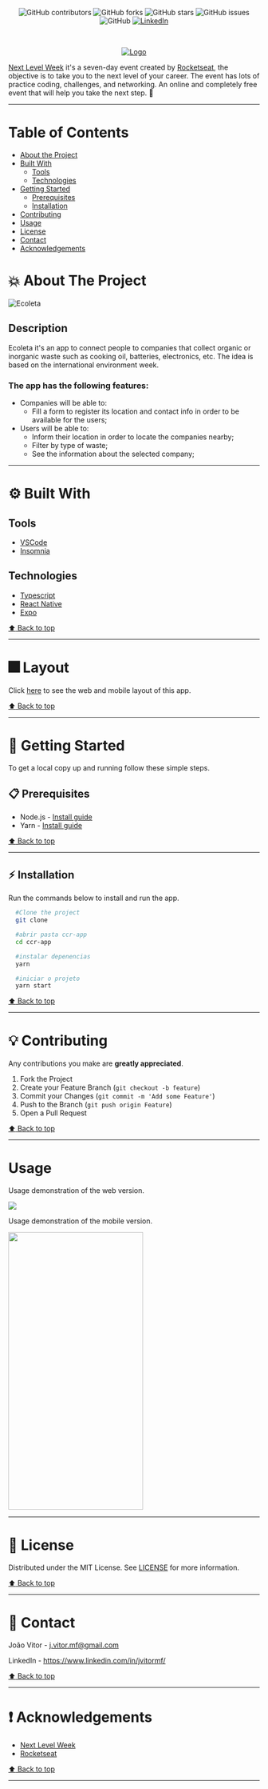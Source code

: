 <!-- BADGES -->
<p align="center">
  <img alt="GitHub contributors" src="https://img.shields.io/github/contributors/jvitormf/nlw1-ecoleta?color=green">
  <img alt="GitHub forks" src="https://img.shields.io/github/forks/jvitormf/nlw1-ecoleta">
  <img alt="GitHub stars" src="https://img.shields.io/github/stars/jvitormf/nlw1-ecoleta">
  <img alt="GitHub issues" src="https://img.shields.io/github/issues/jvitormf/nlw1-ecoleta">
  <img alt="GitHub" src="https://img.shields.io/github/license/jvitormf/nlw1-ecoleta">
  <a href="https://www.linkedin.com/in/jvitormf/">
    <img alt="LinkedIn" src="https://img.shields.io/badge/-LinkedIn-black.svg?style=flat&logo=linkedin&colorB=555">
  </a>
</p>
<br/>

<!-- PROJECT LOGO -->
<p align="center">
  <a href="https://github.com/jvitormf/nlw1-ecoleta">
     <img src=".github/logo.svg" alt="Logo">
  </a>

  [Next Level Week](http://nextlevelweek.com/) it's a seven-day event created by [Rocketseat](https://rocketseat.com.br/), the objective is to take you to the next level of your career. The event has lots of practice coding, challenges, and networking. An online and completely free event that will help you take the next step. :rocket:
</p>

***

<!-- TABLE OF CONTENTS -->
# Table of Contents
* [About the Project](#boom-about-the-project)
* [Built With](#gear-built-with)
  * [Tools](#tools)
  * [Technologies](#Technologies)
* [Getting Started](#rocket-getting-started)
  * [Prerequisites](#clipboard-prerequisites)
  * [Installation](#zap-installation)
* [Contributing](#bulb-contributing)
* [Usage](#usage)
* [License](#memo-license)
* [Contact](#e-mail-contact)
* [Acknowledgements](#exclamation-acknowledgements)
<!-- * [Roadmap](#arrows_clockwise-roadmap) -->

<!-- ABOUT THE PROJECT -->
# :boom: About The Project

<!-- Project image -->
<img src=".github/home.png" alt="Ecoleta">


## Description
Ecoleta it's an app to connect people to companies that collect organic or inorganic waste such as cooking oil, batteries, electronics, etc. The idea is based on the international environment week.

### The app has the following features:
* Companies will be able to:
  * Fill a form to register its location and contact info in order to be available for the users;
* Users will be able to:
  * Inform their location in order to locate the companies nearby;
  * Filter by type of waste;
  * See the information about the selected company;
***

# :gear: Built With
  ## Tools
  * [VSCode](https://code.visualstudio.com/)
  * [Insomnia](https://insomnia.rest/)

  ## Technologies
  * [Typescript](https://www.typescriptlang.org/)
  * [React Native](https://reactnative.dev/)
  * [Expo](https://expo.io/)

  [:arrow_up: Back to top](#table-of-Contents)
  ***

# :fireworks: Layout
Click [here](https://www.figma.com/file/9TlOcj6l7D05fZhU12xWT3/Ecoleta-(Booster)?node-id=0%3A1) to see the web and mobile layout of this app.

  [:arrow_up: Back to top](#table-of-Contents)
  ***

<!-- GETTING STARTED -->
# :rocket: Getting Started

To get a local copy up and running follow these simple steps.

## :clipboard: Prerequisites

* Node.js - [Install guide](https://nodejs.org/en/download/package-manager/)
* Yarn - [Install guide](https://classic.yarnpkg.com/en/docs/install/#windows-stable)

[:arrow_up: Back to top](#table-of-Contents)
***

## :zap: Installation
Run the commands below to install and run the app.
  ```sh
    #Clone the project
    git clone

    #abrir pasta ccr-app
    cd ccr-app

    #instalar depenencias
    yarn

    #iniciar o projeto
    yarn start
   ```

[:arrow_up: Back to top](#table-of-Contents)
***

<!-- CONTRIBUTING -->
# :bulb: Contributing

Any contributions you make are **greatly appreciated**.

1. Fork the Project
2. Create your Feature Branch (`git checkout -b feature`)
3. Commit your Changes (`git commit -m 'Add some Feature'`)
4. Push to the Branch (`git push origin Feature`)
5. Open a Pull Request

[:arrow_up: Back to top](#table-of-Contents)
***

<!-- USAGE EXAMPLES -->
# Usage

Usage demonstration of the web version.

![](./.github/web.gif)
<!-- <img src="./.github/web.gif" width="1080" height="555"/> -->

Usage demonstration of the mobile version.

<img src="./.github/mobile.gif" width="270" height="555"/>

<!-- ![](./.github/mobile.gif) -->
***

<!-- LICENSE -->
# :memo: License

Distributed under the MIT License. See [LICENSE](LICENSE.md) for more information.

[:arrow_up: Back to top](#table-of-Contents)
***

<!-- CONTACT -->
# :e-mail: Contact

João Vitor - <j.vitor.mf@gmail.com>

LinkedIn - <https://www.linkedin.com/in/jvitormf/>

[:arrow_up: Back to top](#table-of-Contents)
***

<!-- ACKNOWLEDGEMENTS -->
# :exclamation: Acknowledgements

* [Next Level Week](http://nextlevelweek.com/)
* [Rocketseat]()

[:arrow_up: Back to top](#table-of-Contents)
***

